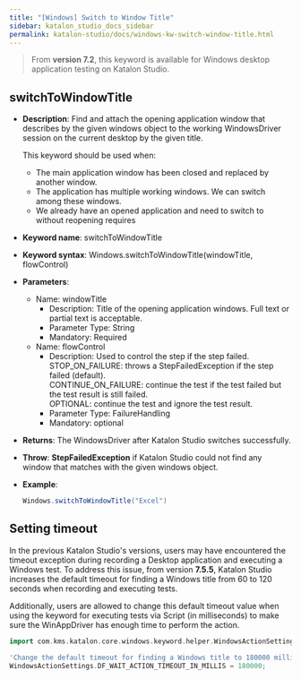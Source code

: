 ```yaml
---
title: "[Windows] Switch to Window Title"
sidebar: katalon_studio_docs_sidebar
permalink: katalon-studio/docs/windows-kw-switch-window-title.html
---
```

> From **version 7.2**, this keyword is available for Windows desktop application testing on Katalon Studio.

## switchToWindowTitle

* **Description**: Find and attach the opening application window that describes by the given windows object to the working WindowsDriver session on the current desktop by the given title.

    This keyword should be used when:
    * The main application window has been closed and replaced by another window.
    * The application has multiple working windows. We can switch among these windows.
    * We already have an opened application and need to switch to without reopening requires

* **Keyword name**: switchToWindowTitle
* **Keyword syntax**: Windows.switchToWindowTitle(windowTitle, flowControl)
* **Parameters**:
  * Name: windowTitle
    * Description: Title of the opening application windows. Full text or partial text is acceptable.
    * Parameter Type: String
    * Mandatory: Required
  * Name: flowControl
    * Description: Used to control the step if the step failed.\
        STOP_ON_FAILURE: throws a StepFailedException if the step failed (default).\
        CONTINUE_ON_FAILURE: continue the test if the test failed but the test result is still failed.\
        OPTIONAL: continue the test and ignore the test result.
    * Parameter Type: FailureHandling
    * Mandatory: optional
* **Returns**:  The WindowsDriver after Katalon Studio switches successfully.
* **Throw**: **StepFailedException** if Katalon Studio could not find any window that matches with the given windows object.
* **Example**:

    ``` groovy
    Windows.switchToWindowTitle("Excel")
    ```

## Setting timeout

In the previous Katalon Studio's versions, users may have encountered the timeout exception during recording a Desktop application and executing a Windows test. To address this issue, from version **7.5.5**, Katalon Studio increases the default timeout for finding a Windows title from 60 to 120 seconds when recording and executing tests.

Additionally, users are allowed to change this default timeout value when using the keyword for executing tests via Script (in milliseconds) to make sure the WinAppDriver has enough time to perform the action.

```groovy
import com.kms.katalon.core.windows.keyword.helper.WindowsActionSettings

'Change the default timeout for finding a Windows title to 180000 milliseconds'
WindowsActionSettings.DF_WAIT_ACTION_TIMEOUT_IN_MILLIS = 180000;
```
